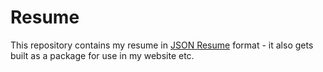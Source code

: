# Resume

This repository contains my resume in [JSON Resume](https://jsonresume.org/) format - it also gets built as a package for use in my website etc.
